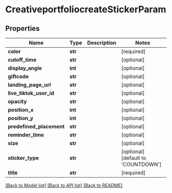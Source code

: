 # CreativeportfoliocreateStickerParam

## Properties
Name | Type | Description | Notes
------------ | ------------- | ------------- | -------------
**color** | **str** |  | [required] 
**cutoff_time** | **str** |  | [optional] 
**display_angle** | **int** |  | [optional] 
**giftcode** | **str** |  | [optional] 
**landing_page_url** | **str** |  | [optional] 
**live_tiktok_user_id** | **str** |  | [optional] 
**opacity** | **str** |  | [optional] 
**position_x** | **int** |  | [optional] 
**position_y** | **int** |  | [optional] 
**predefined_placement** | **str** |  | [optional] 
**reminder_time** | **str** |  | [optional] 
**size** | **str** |  | [optional] 
**sticker_type** | **str** |  | [optional] [default to 'COUNTDOWN']
**title** | **str** |  | [required] 

[[Back to Model list]](../README.md#documentation-for-models) [[Back to API list]](../README.md#documentation-for-api-endpoints) [[Back to README]](../README.md)

